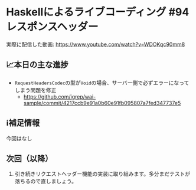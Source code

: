 # Haskellによるライブコーディング #94 レスポンスヘッダー

実際に配信した動画: <https://www.youtube.com/watch?v=WDOKqc90mm8>

## 📈本日の主な進捗

- `RequestHeadersCodec`の型が`Void`の場合、サーバー側で必ずエラーになってしまう問題を修正
    - <https://github.com/igrep/wai-sample/commit/4217ccb9e91a0b60e91fb095807a7fed347737e5>

## ℹ️補足情報

今回はなし

## 次回（以降）

1. 引き続きリクエストヘッダー機能の実装に取り組みます。多分まだテストが落ちるので直しましょう。
